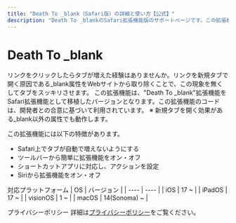 ```yaml
---
title: "Death To _blank（Safari版）の詳細と使い方【公式】"
description: "Death To _blankのSafari拡張機能版のサポートページです。この拡張機能は、リンクから_blank属性を取り除くことで、リンクをクリックするだけでタブが増える現象をなくします。もう勝手にタブが増えることはありません。"
---
```


# Death To _blank

リンクをクリックしたらタブが増えた経験はありませんか。リンクを新規タブで開く原因である_blank属性をWebサイトから取り除くことで、この現象を無くしてタブをスッキリさせます。
この拡張機能は、"Death To _blank"拡張機能をSafari拡張機能として移植したバージョンとなります。この拡張機能のコードは、開発者との合意に基づいて利用されています。
※ 新規タブを開く効果がある_blank以外の属性でも動作します。

この拡張機能には以下の特徴があります。
- Safari上でタブが自動で増えないようにする
- ツールバーから簡単に拡張機能をオン・オフ
- ショートカットアプリに対応し、アクションを設定
- Siriから拡張機能をオン・オフ

対応プラットフォーム
| OS | バージョン |
| ---- | ---- |
| iOS | 17 ~ |
| iPadOS | 17 ~ |
| visionOS | 1 ~ |
| macOS | 14(Sonoma) ~ |

プライバシーポリシー
詳細は[プライバシーポリシー](/privacy)をご覧ください。